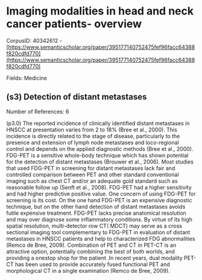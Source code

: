 # Imaging modalities in head and neck cancer patients- overview

CorpusID: 40342612 - [https://www.semanticscholar.org/paper/395177140752475fef96facc64388f820cdfd770](https://www.semanticscholar.org/paper/395177140752475fef96facc64388f820cdfd770)

Fields: Medicine

## (s3) Detection of distant metastases
Number of References: 6

(p3.0) The reported incidence of clinically identified distant metastases in HNSCC at presentation varies from 2 to 18% (Bree et al., 2000). This incidence is directly related to the stage of disease, particularly to the presence and extension of lymph node metastases and loco-regional control and depends on the applied diagnostic methods (Bree et al., 2000). FDG-PET is a sensitive whole-body technique which has shown potential for the detection of distant metastases (Brouwer et al., 2006). Most studies that used FDG-PET in screening for distant metastases lack fair and controlled comparison between PET and other standard conventional imaging such as chest CT and/or an adequate gold standard such as reasonable follow up (Senft et al., 2008). FDG-PET had a higher sensitivity and had higher predictive positive value. One concern of using FDG-PET for screening is its cost. On the one hand FDG-PET is an expensive diagnostic technique, but on the other hand detection of distant metastases avoids futile expensive treatment. FDG-PET lacks precise anatomical resolution and may over diagnose some inflammatory conditions. By virtue of its high spatial resolution, multi-detector row CT( MDCT) may serve as a cross sectional imaging tool complementary to FDG-PET in evaluation of distant metastases in HNSCC patients and help to characterized FDG abnormalities (Remco de Bree, 2009). Combination of PET and CT in PET-CT is an attractive option, potentially combining the best of both worlds, and providing a onestop shop for the patient .In recent years, dual modality PET-CT has been used to provide accurately fused functional PET and morphological CT in a single examination (Remco de Bree, 2009).
